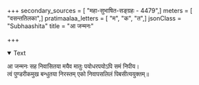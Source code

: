 +++
secondary_sources = [ "महा-सुभाषित-सङ्ग्रहः - 4479",]
meters = [ "वसन्ततिलका",]
pratimaalaa_letters = [ "म", "क", "त",]
jsonClass = "Subhaashita"
title = "आ जन्मनः"

+++

<details open><summary>Text</summary>

आ जन्मनः सह निवासितया मयैव मातुः पयोधरपयोऽपि समं निपीय।  
त्वं पुण्डरीकमुख बन्धुतया निरस्तम् एको निवापसलिलं पिबसीत्ययुक्तम्॥
</details>
